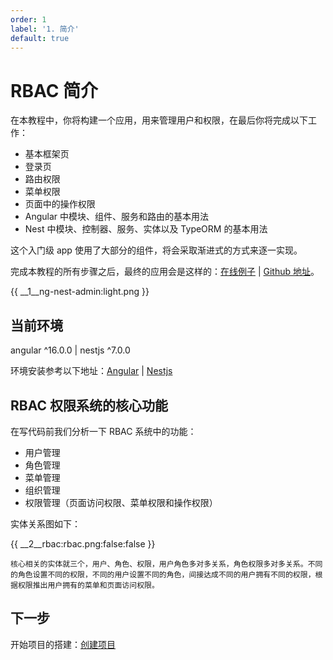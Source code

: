 ```yaml
---
order: 1
label: '1. 简介'
default: true
---
```


# RBAC 简介

在本教程中，你将构建一个应用，用来管理用户和权限，在最后你将完成以下工作：

- 基本框架页
- 登录页
- 路由权限
- 菜单权限
- 页面中的操作权限
- Angular 中模块、组件、服务和路由的基本用法
- Nest 中模块、控制器、服务、实体以及 TypeORM 的基本用法

这个入门级 app 使用了大部分的组件，将会采取渐进式的方式来逐一实现。

完成本教程的所有步骤之后，最终的应用会是这样的：<a href="http://adminui.ngnest.com/" target="_blank">在线例子</a> | <a href="https://github.com/NG-NEST/ng-nest-admin" target="_blank">Github 地址</a>。

{{ __1\__ng-nest-admin:light.png }}

## 当前环境

angular ^16.0.0 | nestjs ^7.0.0

环境安装参考以下地址：<a href="https://angular.cn/guide/setup-local" target="_blank">Angular</a> | <a href="https://docs.nestjs.com/" target="_blank">Nestjs</a>

## RBAC 权限系统的核心功能

在写代码前我们分析一下 RBAC 系统中的功能：

- 用户管理
- 角色管理
- 菜单管理
- 组织管理
- 权限管理（页面访问权限、菜单权限和操作权限）

实体关系图如下：

{{ __2\__rbac:rbac.png:false:false }}

```info
核心相关的实体就三个，用户、角色、权限，用户角色多对多关系，角色权限多对多关系。不同的角色设置不同的权限，不同的用户设置不同的角色，间接达成不同的用户拥有不同的权限，根据权限推出用户拥有的菜单和页面访问权限。
```

## 下一步

开始项目的搭建：[创建项目](index/docs/zh_CN/course/rbac/2-create-project)
